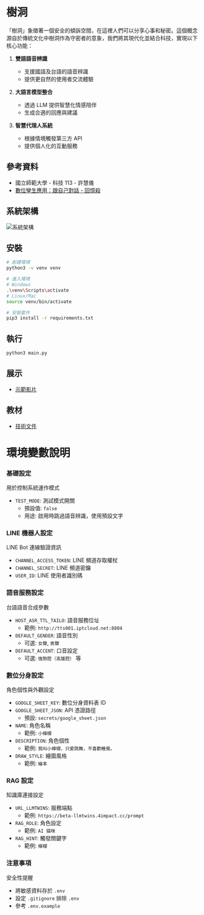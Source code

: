 # 樹洞

「樹洞」象徵著一個安全的傾訴空間，在這裡人們可以分享心事和秘密。這個概念源自於傳統文化中樹洞作為守密者的意象，我們將其現代化並結合科技，實現以下核心功能：

1. **雙語語音辨識**
   - 支援國語及台語的語音辨識
   - 提供更自然的使用者交流體驗

2. **大語言模型整合**
   - 透過 LLM 提供智慧化情感陪伴
   - 生成合適的回應與建議

3. **智慧代理人系統**
   - 根據情境觸發第三方 API
   - 提供個人化的互動服務

## 參考資料
- 國立師範大學 - 科技 113 - 許慧儀
- [數位孿生應用：跟自己對話 - 回憶殺](https://www.canva.com/design/DAF26lRORQo/75FnAs7g22F4bW2xTaxAdA/view)

## 系統架構
![系統架構](https://github.com/user-attachments/assets/6f75b0a7-1add-4fd1-bb0b-87afe24200f7)

## 安裝
```bash
# 創建環境
python3 -v venv venv

# 進入環境
# Windows
.\venv\Scripts\activate
# Linux/Mac
source venv/bin/activate

# 安裝套件
pip3 install -r requirements.txt
```

## 執行
```bash
python3 main.py
```

## 展示
- [示範影片](https://www.youtube.com/watch?v=LUbgPd-3NSc)

## 教材
- [技術文件](https://hackmd.io/@yillkid/rkXPxAQ0R)

# 環境變數說明

### 基礎設定
用於控制系統運作模式
- `TEST_MODE`: 測試模式開關
  - 預設值: `false`
  - 用途: 啟用時跳過語音辨識，使用預設文字

### LINE 機器人設定
LINE Bot 連線驗證資訊
- `CHANNEL_ACCESS_TOKEN`: LINE 頻道存取權杖
- `CHANNEL_SECRET`: LINE 頻道密鑰
- `USER_ID`: LINE 使用者識別碼

### 語音服務設定
台語語音合成參數
- `HOST_ASR_TTL_TAILO`: 語音服務位址
  - 範例: `http://tts001.iptcloud.net:8804`
- `DEFAULT_GENDER`: 語音性別
  - 可選: `女聲`, `男聲`
- `DEFAULT_ACCENT`: 口音設定
  - 可選: `強勢腔（高雄腔）` 等

### 數位分身設定
角色個性與外觀設定
- `GOOGLE_SHEET_KEY`: 數位分身資料表 ID
- `GOOGLE_SHEET_JSON`: API 憑證路徑
  - 預設: `secrets/google_sheet.json`
- `NAME`: 角色名稱
  - 範例: `小檸檬`
- `DESCRIPTION`: 角色個性
  - 範例: `我叫小檸檬，只愛跳舞，不喜歡睡覺。`
- `DRAW_STYLE`: 繪圖風格
  - 範例: `繪本`

### RAG 設定
知識庫連接設定
- `URL_LLMTWINS`: 服務端點
  - 範例: `https://beta-llmtwins.4impact.cc/prompt`
- `RAG_ROLE`: 角色設定
  - 範例: `AI 貓咪`
- `RAG_HINT`: 觸發關鍵字
  - 範例: `檸檬`

### 注意事項
安全性提醒
- 將敏感資料存於 `.env`
- 設定 `.gitignore` 排除 `.env`
- 參考 `.env.example`
